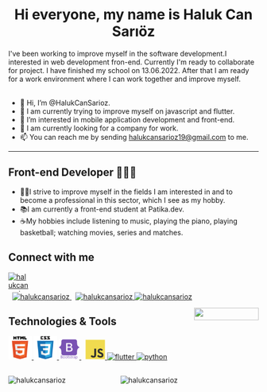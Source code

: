 
<h1 align="center">
  Hi everyone, my name is Haluk Can Sarıöz
</h1> 
I've been working to improve myself in the software development.I interested in web development fron-end. Currently I'm ready to collaborate for project. 
I have finished my school on 13.06.2022. After that I am ready for a work environment where I can work together and improve myself.
<br>
<br>

- 👋 Hi, I’m @HalukCanSarioz.
- 🌱 I am currently trying to improve myself on javascript and flutter.
- 👀 I’m interested in mobile application development and front-end.
- 💞️ I am currently looking for a company for work.
- 📫 You can reach me by sending halukcansarioz19@gmail.com to me.
<hr>


## Front-end Developer 👨🏼‍💻

- 👨‍💻I strive to improve myself in the fields I am interested in and to become a professional in this sector, which I see as my hobby.
- 📚I am currently a front-end student at Patika.dev.
- ☕My hobbies include listening to music, playing the piano, playing basketball; watching movies, series and matches.


## Connect with me

  <a href="https://www.instagram.com/halukcansarioz/" target="_blank"> <img src="https://upload.wikimedia.org/wikipedia/commons/9/96/Instagram.svg" alt="halukcansarioz" width="40" height="40" style="margin-right: 21em; display:block"/> </a> &nbsp;
  <a href="https://www.linkedin.com/in/halukcan-sar%C4%B1%C3%B6z/" target="_blank"> <img src="https://raw.githubusercontent.com/rahuldkjain/github-profile-readme-generator/master/src/images/icons/Social/linked-in-alt.svg" alt="halukcansarioz" width="35" height="45"/> </a> &nbsp;
  <a href="https://github.com/HalukCanSarioz" target="_blank"> <img src="https://visualstudio.microsoft.com/wp-content/uploads/2021/09/Octocat-1.svg" alt="halukcansarioz" width="40" height="45" /> </a> 
    <a href="https://twitter.com/OzHalukcan" target="_blank"> <img src="https://www.pngkey.com/png/full/2-27646_twitter-logo-png-transparent-background-logo-twitter-png.png" alt="halukcansarioz" width="40" height="45" /> </a> 
  
<img align="right" src="https://komarev.com/ghpvc/?username=HalukCanSarioz&style=flat-square&color=blue" alt="" width="130" height="25" />
 



## Technologies & Tools

<p align="left"> 
  <a href="https://www.w3schools.com/html/" target="_blank"> <img src="https://raw.githubusercontent.com/devicons/devicon/master/icons/html5/html5-original-wordmark.svg" alt="html5" width="47" height="47"/> </a> 
  <a href="https://www.w3schools.com/css/" target="_blank"> <img src="https://raw.githubusercontent.com/devicons/devicon/master/icons/css3/css3-original-wordmark.svg" alt="css3" width="47" height="47"/> </a> 
  <a href="https://getbootstrap.com" target="_blank"> <img src="https://raw.githubusercontent.com/devicons/devicon/master/icons/bootstrap/bootstrap-plain-wordmark.svg" alt="bootstrap" width="41" height="41"/> </a> &nbsp;
  <a href="https://developer.mozilla.org/en-US/docs/Web/JavaScript" target="_blank"> <img src="https://raw.githubusercontent.com/devicons/devicon/master/icons/javascript/javascript-original.svg" alt="javascript" width="40" height="40"/> </a> 
 <a href="https://flutter.dev/" target="_blank"> <img src="https://user-images.githubusercontent.com/51419598/152648731-567997ec-ac1c-4a9c-a816-a1fb1882abbe.png" alt="flutter" width="40" height="40"/> </a> 
  <a href="https://www.python.org/" target="_blank"> <img src="https://journeyofthegeekcom.files.wordpress.com/2019/01/python_logo.png" alt="python" width="40" height="40"/> </a> 

</p>

##
<p><img align="left" src="https://github-readme-stats.vercel.app/api/top-langs?username=HalukCanSarioz&show_icons=true&theme=radical&locale=en&layout=compact" width="44%" alt="halukcansarioz" /></p>
<p>&nbsp;<img align="rigt" src="https://github-readme-stats.vercel.app/api?username=HalukCanSarioz&show_icons=true&theme=radical" alt="halukcansarioz" width="53%" /></p>

[instagram]: https://www.instagram.com/halukcansarioz/
[linkedin]: https://www.linkedin.com/in/halukcan-sar%C4%B1%C3%B6z/
[github]: https://github.com/HalukCanSarioz
[twitter]:https://twitter.com/OzHalukcan

